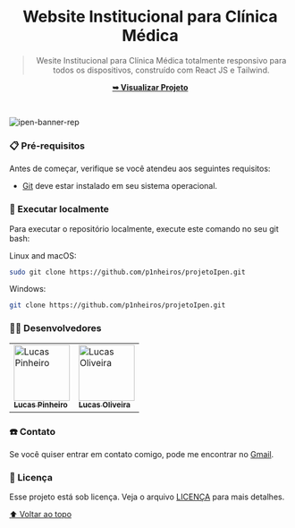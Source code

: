 <div align="center">
  
  <br />
  <br />

  <h1 align="center">Website Institucional para Clínica Médica</h1>

  > Wesite Institucional para Clínica Médica totalmente responsivo para todos os dispositivos, construído com React JS e Tailwind.

  <a href="https://github.com/p1nheiros/projetoIpen"><strong>➥ Visualizar Projeto</strong></a>

</div>

<br />

![ipen-banner-rep](https://github.com/p1nheiros/projetoIpen/assets/124714182/82e9a4ae-c1e3-4483-959d-abf811a2bae1)

### 📋 Pré-requisitos

Antes de começar, verifique se você atendeu aos seguintes requisitos:

* [Git](https://git-scm.com/downloads "Download Git") deve estar instalado em seu sistema operacional.

### 📍 Executar localmente

Para executar o repositório localmente, execute este comando no seu git bash:

Linux and macOS:

```bash
sudo git clone https://github.com/p1nheiros/projetoIpen.git
```

Windows:

```bash
git clone https://github.com/p1nheiros/projetoIpen.git
```


### 👨‍💻 Desenvolvedores

<table>
  <tr>
    <td>
      <a href="#">
        <img src="https://avatars.githubusercontent.com/u/124714182?v=4" width="100px;" alt="Lucas Pinheiro"/><br>
        <sub>
          <b>Lucas Pinheiro</b>
        </sub>
      </a>
    </td>
    <td>
      <a href="#">
        <img src="https://avatars.githubusercontent.com/u/124714081?v=4" width="100px;" alt="Lucas Oliveira"/><br>
        <sub>
          <b>Lucas Oliveira</b>
        </sub>
      </a>
    </td>
  </tr>
</table>

### ☎️ Contato

Se você quiser entrar em contato comigo, pode me encontrar no [Gmail](mailto:pinheiros.dev@gmail.com).

### 📝 Licença

Esse projeto está sob licença. Veja o arquivo [LICENÇA](LICENSE.md) para mais detalhes.

[⬆ Voltar ao topo](README.md)<br>
